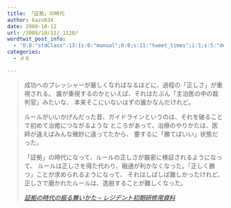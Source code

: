 ```yaml
---
title: 「証拠」の時代
author: kazu634
date: 2008-10-12
url: /2008/10/12/_1128/
wordtwit_post_info:
  - 'O:8:"stdClass":13:{s:6:"manual";b:0;s:11:"tweet_times";i:1;s:5:"delay";i:0;s:7:"enabled";i:1;s:10:"separation";s:2:"60";s:7:"version";s:3:"3.7";s:14:"tweet_template";b:0;s:6:"status";i:2;s:6:"result";a:0:{}s:13:"tweet_counter";i:2;s:13:"tweet_log_ids";a:1:{i:0;i:4337;}s:9:"hash_tags";a:0:{}s:8:"accounts";a:1:{i:0;s:7:"kazu634";}}'
categories:
  - メモ

---
```

<div class="section">
<blockquote title="証拠の時代の振る舞いかた - レジデント初期研修用資料" cite="http://medt00lz.s59.xrea.com/wp/archives/124">
<p>
      成功へのプレッシャーが厳しくなればなるほどに、過程の「正しさ」が重視される。 誰が重視するのかといえば、それはたぶん「主治医の中の裁判官」みたいな、 本来そこにいないはずの誰かなんだけれど。
</p>
    
<p>
      ルールがいいかげんだった昔、ガイドラインというのは、それを破ることで初めて治癒につながるような ところがあって、治療のやりかたは、医師が違えばみんな微妙に違ってたから、 要するに「勝てばいい」状態だった。
</p>
    
<p>
      「証拠」の時代になって、ルールの正しさが厳密に検証されるようになって、 ルールは正しさを得た代わり、融通が利かなくなった。「正しく勝つ」ことが求められるようになって、 それはしばしば難しかったけれど、正しさで磨かれたルールは、逸脱することが難しくなった。
</p>
    
<p>
<cite><a href="http://medt00lz.s59.xrea.com/wp/archives/124" onclick="__gaTracker('send', 'event', 'outbound-article', 'http://medt00lz.s59.xrea.com/wp/archives/124', '証拠の時代の振る舞いかた &#8211; レジデント初期研修用資料');" target="_blank">証拠の時代の振る舞いかた &#8211; レジデント初期研修用資料</a></cite>
</p>
</blockquote>
</div>